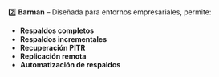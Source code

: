 2️⃣ **Barman** – Diseñada para entornos empresariales, permite:
   - **Respaldos completos**
   - **Respaldos incrementales**
   - **Recuperación PITR**
   - **Replicación remota**
   - **Automatización de respaldos**
